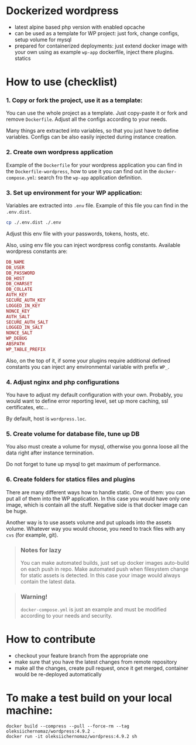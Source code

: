 # Dockerized wordpress

- latest alpine based php version with enabled opcache
- can be used as a template for WP project: just fork, change configs, setup volume for mysql
- prepared for containerized deployments: just extend docker image with your own using as example `wp-app` dockerfile, inject there plugins. statics

# How to use (checklist)

### 1. Copy or fork the project, use it as a template:
You can use the whole project as a template. Just copy-paste it or fork and remove `Dockerfile`. 
Adjust all the configs according to your needs. 

Many things are extracted into variables, so that
you just have to define variables. Configs can be also easily injected during instance creation.

### 2. Create own wordpress application
Example of the `Dockerfile` for your wordpress application you can find in the `Dockerfile-wordpress`, how to use it
you can find out in the `docker-compose.yml`: search fro the `wp-app` application definition.

### 3. Set up environment for your WP application: 
Variables are extracted into `.env` file. Example of this file you can find in the `.env.dist`.

```bash
cp ./.env.dist ./.env
```
Adjust this env file with your passwords, tokens, hosts, etc. 

Also, using env file you can inject wordpress config constants.
Available wordpress constants are:
```php
DB_NAME
DB_USER
DB_PASSWORD
DB_HOST
DB_CHARSET
DB_COLLATE
AUTH_KEY
SECURE_AUTH_KEY
LOGGED_IN_KEY
NONCE_KEY
AUTH_SALT
SECURE_AUTH_SALT
LOGGED_IN_SALT
NONCE_SALT
WP_DEBUG
ABSPATH
WP_TABLE_PREFIX
```
Also, on the top of it, if some your plugins require additional defined constants you can inject any environmental 
variable with prefix `WP_`.

### 4. Adjust nginx and php configurations
You have to adjust my default configuration with your own. Probably, you would want to define error reporting level,
set up more caching, ssl certificates, etc...

By default, host is `wordpress.loc`.
 
### 5. Create volume for database file, tune up DB
You also must create a volume for mysql, otherwise you gonna loose all the data right after
instance termination.

Do not forget to tune up mysql to get maximum of performance.

### 6. Create folders for statics files and plugins
There are many different ways how to handle static. One of them: you can put all of them into the WP application.
In this case you would have only one image, which is contain all the stuff. Negative side is that docker image can be huge.

Another way is to use assets volume and put uploads into the assets volume.
Whatever way you would choose, you need to track files with any `cvs` (for example, git).

> ### Notes for lazy
>
> You can make automated builds, just set up docker images auto-build on each push in repo. Make automated push when
> filesystem change for static assets is detected. In this case your image would always contain the latest data.

>### Warning! 
>
>`docker-compose.yml` is just an example and must be modified according to your needs and security.

# How to contribute

- checkout your feature branch from the appropriate one
- make sure that you have the latest changes from remote repository
- make all the changes, create pull request, once it get merged, container would be re-deployed automatically

# To make a test build on your local machine:

```
docker build --compress --pull --force-rm --tag oleksiichernomaz/wordpress:4.9.2 .
docker run -it oleksiichernomaz/wordpress:4.9.2 sh
```
